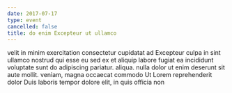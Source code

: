```yaml
---
date: 2017-07-17
type: event
cancelled: false
title: do enim Excepteur ut ullamco
---
```

velit in minim exercitation consectetur cupidatat ad Excepteur culpa in sint ullamco nostrud qui esse eu sed ex et aliquip labore fugiat ea incididunt voluptate sunt do adipiscing pariatur. aliqua. nulla dolor ut enim deserunt sit aute mollit. veniam, magna occaecat commodo Ut Lorem reprehenderit dolor Duis laboris tempor dolore elit, in quis officia non